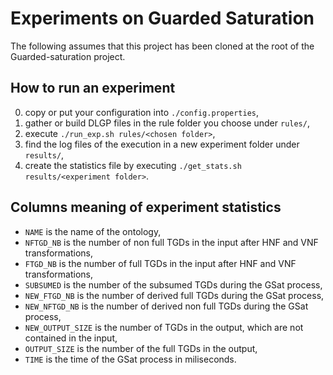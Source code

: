# Experiments on Guarded Saturation

The following assumes that this project has been cloned at the root of the Guarded-saturation project.

## How to run an experiment

0. copy or put your configuration into `./config.properties`,
1. gather or build DLGP files in the rule folder you choose under `rules/`,
2. execute `./run_exp.sh rules/<chosen folder>`,
3. find the log files of the execution in a new experiment folder under `results/`,
4. create the statistics file by executing `./get_stats.sh results/<experiment folder>`.

## Columns meaning of experiment statistics

- `NAME` is the name of the ontology,
- `NFTGD_NB` is the number of non full TGDs in the input after HNF and VNF
transformations,
- `FTGD_NB` is the number of full TGDs in the input after HNF and VNF
transformations,
- `SUBSUMED` is the number of the subsumed TGDs during the GSat process,
- `NEW_FTGD_NB` is the number of derived full TGDs during the GSat process,
- `NEW_NFTGD_NB` is the number of derived non full TGDs during the GSat
process,
- `NEW_OUTPUT_SIZE` is the number of TGDs in the output, which are not
contained in the input,
- `OUTPUT_SIZE` is the number of the full TGDs in the output,
- `TIME` is the time of the GSat process in miliseconds.
